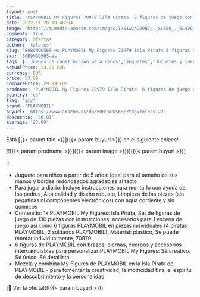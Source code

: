 ```yaml
---
layout: post
title: 'PLAYMOBIL My Figures 70979 Isla Pirata  6 figuras de juego con más de 1000 combinaciones posibles  Juguetes piratas para niños a partir de 5 años'
date: 2022-11-20 18:48:04
image: 'https://m.media-amazon.com/images/I/51w7aQQ9N7L._SL500_._SL400_.jpg'
comments: true
category: ofertas
author: 'tole.es'
slug: 'B0B9NQQ56S-es PLAYMOBIL My Figures 70979 Isla Pirata 6 figuras de juego...'
sku: 'B0B9NQQ56S-es'
tags: [ 'Juegos de construcción para niños','Juguetes','Juguetes y juegos','playmobil','🇪🇸', ]
actualPrice: 23.99 EUR
currency: EUR
price: 23.99
comparePrice: 29.99 EUR
prodname: 'PLAYMOBIL My Figures 70979 Isla Pirata  6 figuras de juego con más de 1000 combinaciones posibles  Juguetes piratas para niños a partir de 5 años'
country: 'es'
flag: '🇪🇸'
brand: 'PLAYMOBIL'
buyurl: 'https://www.amazon.es/dp/B0B9NQQ56S/?tag=tolees-21'
descuento: '20.01'
average: '23.99'
---
```


Está [{{< param title >}}]({{< param buyurl >}}) en el siguiente enlace!

[![{{< param prodname >}}]({{< param image >}})]({{< param buyurl >}})

ℹ️:

- Juguete para niños a partir de 5 años: Ideal para el tamaño de sus manos y bordes redondeados agradables al tacto
- Para jugar a diario: Incluye instrucciones para montarlo con ayuda de los padres, Alta calidad y diseño robusto, Limpieza de las piezas (sin pegatinas ni componentes electrónicos) con agua corriente y sin químicos
- Contenido: 1x PLAYMOBIL My Figures: Isla Pirata, Set de figuras de juego de 130 piezas con instrucciones: accesorios para 1 escena de juego así como 6 figuras PLAYMOBIL en piezas individuales (4 piratas PLAYMOBIL, 2 soldados PLAYMOBIL), Material: plástico, Se puede montar individualmente, 70979
- 6 figuras de PLAYMOBIL con brazos, piernas, cuerpos y accesorios intercambiables para personalizar PLAYMOBIL My Figures: Sé creativo. Sé único. Sé detallista.
- Mezcla y combina My Figures de PLAYMOBIL en la Isla Pirata de PLAYMOBIL - para fomentar la creatividad, la motricidad fina, el espíritu de descubrimiento y la personalidad

[🛒 Ver la oferta!!]({{< param buyurl >}})
